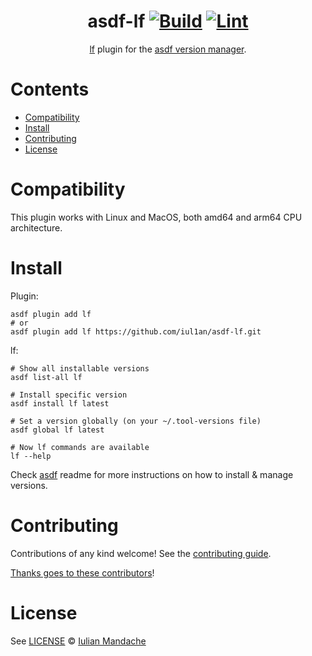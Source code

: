 <div align="center">

# asdf-lf [![Build](https://github.com/iul1an/asdf-lf/actions/workflows/build.yml/badge.svg)](https://github.com/iul1an/asdf-lf/actions/workflows/build.yml) [![Lint](https://github.com/iul1an/asdf-lf/actions/workflows/lint.yml/badge.svg)](https://github.com/iul1an/asdf-lf/actions/workflows/lint.yml)


[lf](https://github.com/gokcehan/lf) plugin for the [asdf version manager](https://asdf-vm.com).

</div>

# Contents
- [Compatibility](#compatibility)
- [Install](#install)
- [Contributing](#contributing)
- [License](#license)

# Compatibility
This plugin works with Linux and MacOS, both amd64 and arm64 CPU architecture.

# Install

Plugin:

```shell
asdf plugin add lf
# or
asdf plugin add lf https://github.com/iul1an/asdf-lf.git
```

lf:

```shell
# Show all installable versions
asdf list-all lf

# Install specific version
asdf install lf latest

# Set a version globally (on your ~/.tool-versions file)
asdf global lf latest

# Now lf commands are available
lf --help
```

Check [asdf](https://github.com/asdf-vm/asdf) readme for more instructions on how to
install & manage versions.

# Contributing

Contributions of any kind welcome! See the [contributing guide](contributing.md).

[Thanks goes to these contributors](https://github.com/iul1an/asdf-lf/graphs/contributors)!

# License

See [LICENSE](LICENSE) © [Iulian Mandache](https://github.com/iul1an/)
